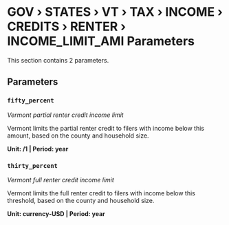 # GOV › STATES › VT › TAX › INCOME › CREDITS › RENTER › INCOME_LIMIT_AMI Parameters

This section contains 2 parameters.

## Parameters

### `fifty_percent`
*Vermont partial renter credit income limit*

Vermont limits the partial renter credit to filers with income below this amount, based on the county and household size.

**Unit: /1 | Period: year**


### `thirty_percent`
*Vermont full renter credit income limit*

Vermont limits the full renter credit to filers with income below this threshold, based on the county and household size.

**Unit: currency-USD | Period: year**

